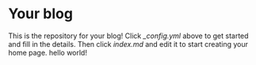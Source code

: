 # Your blog

This is the repository for your blog! Click *_config.yml* above to get started and fill in the details. Then click *index.md* and edit it to start creating your home page.
hello world!
